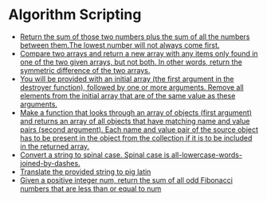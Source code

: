# Algorithm Scripting

* [Return the sum of those two numbers plus the sum of all the numbers between them.The lowest number will not always come first.](https://github.com/amangalvedhekar/interview-preparations/blob/master/freecodecamp-algorithm-questions/sumAll.js)
* [Compare two arrays and return a new array with any items only found in one of the two given arrays, but not both. In other words, return the symmetric difference of the two arrays.](https://github.com/amangalvedhekar/interview-preparations/blob/master/freecodecamp-algorithm-questions/diffArray.js)
* [You will be provided with an initial array (the first argument in the destroyer function), followed by one or more arguments. Remove all elements from the initial array that are of the same value as these arguments.](https://github.com/amangalvedhekar/interview-preparations/blob/master/freecodecamp-algorithm-questions/seekAndDestroy.js)
* [Make a function that looks through an array of objects (first argument) and returns an array of all objects that have matching name and value pairs (second argument). Each name and value pair of the source object has to be present in the object from the collection if it is to be included in the returned array.](https://github.com/amangalvedhekar/interview-preparations/blob/master/freecodecamp-algorithm-questions/whatIsInAName.js)
* [Convert a string to spinal case. Spinal case is all-lowercase-words-joined-by-dashes.](https://github.com/amangalvedhekar/interview-preparations/blob/master/freecodecamp-algorithm-questions/spinalTapCase.js)
* [Translate the provided string to pig latin](https://github.com/amangalvedhekar/interview-preparations/blob/master/freecodecamp-algorithm-questions/pigLatin.js)
* [Given a positive integer num, return the sum of all odd Fibonacci numbers that are less than or equal to num](https://github.com/amangalvedhekar/interview-preparations/blob/master/freecodecamp-algorithm-questions/oddFibonacciSum.js)